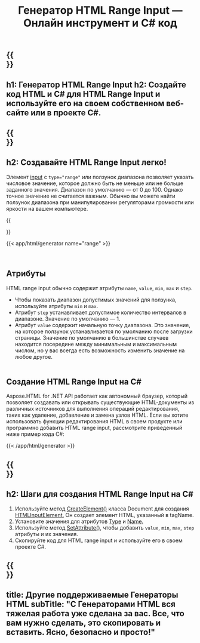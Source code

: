 ﻿---
translation: true
title: Генератор HTML Range Input — Онлайн инструмент и C# код
template: /templates/_template-generators-child.md
description: Создайте HTML Range Input для вашего сайта. Просмотрите Range Input, скопируйте и используйте сгенерированный код HTML и C# в своем проекте!
url: /net/generators/range/
platformtag: net
generator: Генератор HTML Range Input
element: HTML range input
tag: range
---

{{<section banner>}}
---
h1: Генератор HTML Range Input
h2: Создайте код HTML и C# для HTML Range Input и используйте его на своем собственном веб-сайте или в проекте C#.
---

{{<section overview>}}
---
h2: Создавайте HTML Range Input легко!
---

Элемент [input](https://html.spec.whatwg.org/multipage/input.html#the-input-element) с `type="range"` или ползунок диапазона позволяет указать числовое значение, которое должно быть не меньше или не больше заданного значения. Диапазон по умолчанию — от 0 до 100. Однако точное значение не считается важным. Обычно вы можете найти ползунок диапазона при манипулировании регуляторами громкости или яркости на вашем компьютере.

{{<section plugin>}}

{{< app/html/generator name="range" >}}

<br>
<h2> Атрибуты </h2>

HTML range input обычно содержит атрибуты `name`, `value`, `min`, `max` и `step`.

- Чтобы показать диапазон допустимых значений для ползунка, используйте атрибуты `min` и `max`.
- Атрибут `step` устанавливает допустимое количество интервалов в диапазоне. Значение по умолчанию — 1.
- Атрибут `value` содержит начальную точку диапазона. Это значение, на которое ползунок устанавливается по умолчанию после загрузки страницы. Значение по умолчанию в большинстве случаев находится посередине между минимальным и максимальным числом, но у вас всегда есть возможность изменить значение на любое другое.
<br><br>

<h2> Создание HTML Range Input на C#</h2>

Aspose.HTML for .NET API работает как автономный браузер, который позволяет создавать или открывать существующие HTML-документы из различных источников для выполнения операций редактирования, таких как удаление, добавление и замена узлов HTML. Если вы хотите использовать функции редактирования HTML в своем продукте или программно добавить HTML range input, рассмотрите приведенный ниже пример кода C#:

{{< /app/html/generator >}}

{{<section steps>}}
---
h2: Шаги для создания HTML Range Input на C#
---
1. Используйте метод [CreateElement()](https://reference.aspose.com/html/net/aspose.html.dom/document/createelement/) класса Document для создания [HTMLInputElement.](https://reference.aspose.com/html/net/aspose.html/htmlinputelement/) Он создает элемент HTML, указанный в tagName.
1. Установите значения для атрибутов [Type](https://reference.aspose.com/html/net/aspose.html/htmlinputelement/type/) и [Name.](https://reference.aspose.com/html/net/aspose.html/htmlinputelement/name/) 
1. Используйте метод [SetAttribute()](https://reference.aspose.com/html/net/aspose.html.dom/element/setattribute/), чтобы добавить `value`, `min`, `max`, `step` атрибуты и их значения.
1. Скопируйте код для HTML range input и используйте его в своем проекте C#.

{{<section other-generators>}}
---
title: Другие поддерживаемые Генераторы HTML
subTitle: "С Генераторами HTML вся тяжелая работа уже сделана за вас. Все, что вам нужно сделать, это скопировать и вставить. Ясно, безопасно и просто!"
---